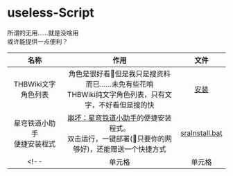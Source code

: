 # useless-Script
所谓的无用……就是没啥用  
或许能提供一点便利？  

| 名称 | 作用 | 文件 |
| :----: | :----: | :----: |
| THBWiki文字角色列表 | 角色是很好看🥰但是我只是搜资料而已……未免有些花哨<br>THBWiki纯文字角色列表，只有文字，不好看但是搜的快 | [安装](https://raw.githubusercontent.com/abbaccadd0/THBWiki-Text-Character-List/main/thbTextCharacterList.user.js) |
| 星穹铁道小助手<br>便捷安装程式 | [崩坏：星穹铁道小助手](https://github.com/Starry-Wind/StarRailAssistant)的便捷安装程式。 <br>双击运行，一键部署(🤔只要你的网够好)，还能赠送一个快捷方式 | [sraInstall.bat](https://github.com/abbaccadd0/useless-Script/sraInstall.bat) |
<!-- | 单元格 | 单元格 | 单元格 | -->